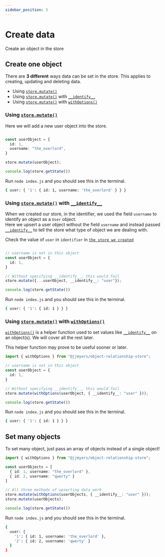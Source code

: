 ```yaml
---
sidebar_position: 3
---
```




# Create data

Create an object in the store



## Create one object

There are **3 different** ways data can be set in the store. This applies to creating, updating and deleting data.
- Using [`store.mutate()`](../apis/store.mutate)
- Using [`store.mutate()`](../apis/store.mutate) with [`__identify__`](../apis/store.mutate#__identify__)
- Using [`store.mutate()`](../apis/store.mutate) with [`withOptions()`](../apis/withOptions) 



### Using [`store.mutate()`](../apis/store.mutate)

Here we will add a new user object into the store.

```ts title="example-project/index.js"

const userObject = {
  id: 1,
  username: "the_overlord",
}

store.mutate(userObject);

console.log(store.getState())
```

Run `node index.js` and you should see this in the terminal.
```bash
{ user: { '1': { id: 1, username: 'the_overlord' } } }
```



### Using [`store.mutate()`](../apis/store.mutate) with [`__identify__`](../apis/store.mutate#__identify__)

When we created our store, in the identifier, we used the field `username`
to identify an object as a `User` object.  
Here we upsert a user object without the field `username` and instead passed [`__identify__`](../apis/store.mutate#__identify__) to tell
the store what type of object we are dealing with.

Check the value of `user` in `identifier` in [`the store we created`](./create-a-store#create-the-store)
```ts title="example-project/index.js"

// username is not in this object
const userObject = {
  id: 1,
}

// Without specifying __identify__, this would fail
store.mutate({...userObject, __identify__: "user"});

console.log(store.getState())
```

Run `node index.js` and you should see this in the terminal.
```bash
{ user: { '1': { id: 1 } } }
```



### Using [`store.mutate()`](../apis/store.mutate) with [`withOptions()`](../apis/withOptions)

[`withOptions()`](../apis/withOptions) is a helper function used to set values like [`__identify__`](../apis/store.mutate#__identify__) 
on an object(s). We will cover all the rest later.

This helper function may prove to be useful sooner or later.

```ts title="example-project/index.js"
import { withOptions } from "@jjmyers/object-relationship-store";

// username is not in this object
const userObject = {
  id: 1,
}

// Without specifying __identify__, this would fail
store.mutate(withOptions(userObject, { __identify__: "user" }));

console.log(store.getState())
```

Run `node index.js` and you should see this in the terminal.
```bash
{ user: { '1': { id: 1 } } }
```

## Set many objects

To set many object, just pass an array of objects instead of a single object!

```ts title="example-project/index.js"
import { withOptions } from "@jjmyers/object-relationship-store";

const userObjects = [
  { id: 1, username: "the_overlord" },
  { id: 2, username: "qwerty" }
]

// All three methods of upserting data work
store.mutate(withOptions(userObjects, { __identify__: "user" }));
store.mutate(userObjects);

console.log(store.getState())
```

Run `node index.js` and you should see this in the terminal.
```bash
{
  user: {
    '1': { id: 1, username: 'the_overlord' },
    '2': { id: 2, username: 'qwerty' }
  }
}
```